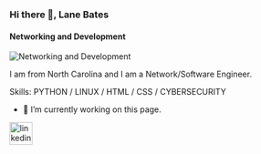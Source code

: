 ### Hi there 👋, Lane Bates
#### Networking and Development
![Networking and Development](https://x.com/lanebates/header_photo)

I am from North Carolina and I am a Network/Software Engineer.

Skills: PYTHON / LINUX / HTML / CSS / CYBERSECURITY

- 🔭 I’m currently working on this page. 


[<img src='https://cdn.jsdelivr.net/npm/simple-icons@3.0.1/icons/linkedin.svg' alt='linkedin' height='40'>](https://www.linkedin.com/in/https://www.linkedin.com/in/lane-bates-488894182/)  


